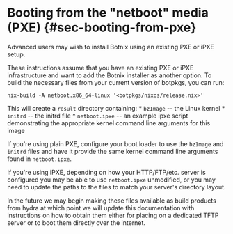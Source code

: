 # Booting from the "netboot" media (PXE) {#sec-booting-from-pxe}

Advanced users may wish to install Botnix using an existing PXE or iPXE
setup.

These instructions assume that you have an existing PXE or iPXE
infrastructure and want to add the Botnix installer as another
option. To build the necessary files from your current version of botpkgs,
you can run:

```ShellSession
nix-build -A netboot.x86_64-linux '<botpkgs/nixos/release.nix>'
```

This will create a `result` directory containing: \* `bzImage` -- the
Linux kernel \* `initrd` -- the initrd file \* `netboot.ipxe` -- an
example ipxe script demonstrating the appropriate kernel command line
arguments for this image

If you're using plain PXE, configure your boot loader to use the
`bzImage` and `initrd` files and have it provide the same kernel command
line arguments found in `netboot.ipxe`.

If you're using iPXE, depending on how your HTTP/FTP/etc. server is
configured you may be able to use `netboot.ipxe` unmodified, or you may
need to update the paths to the files to match your server's directory
layout.

In the future we may begin making these files available as build
products from hydra at which point we will update this documentation
with instructions on how to obtain them either for placing on a
dedicated TFTP server or to boot them directly over the internet.
